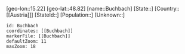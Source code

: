 ﻿---
location: [48.82,15.22]
mapzoom: [7,12] 
mapmarker: city 
type: City
tags:
- geo/City


SpocWebEntityId: 29392
isDeleted: false
confidential: public

---
[geo-lon::15.22]
[geo-lat::48.82]
[name::Buchbach]
[State::]
[Country::[[Austria]]]
[StateId::]
[Population::]
[Unknown::]


```leaflet
id: Buchbach
coordinates: [[Buchbach]]
markerFile: [[Buchbach]]
defaultZoom: 11 
maxZoom: 18
```
